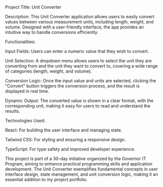 Project Title: Unit Converter

Description:
This Unit Converter application allows users to easily convert values between various measurement units, including length, weight, and volume. Designed with a user-friendly interface, the app provides an intuitive way to handle conversions efficiently.

Functionalities:

Input Fields: Users can enter a numeric value that they wish to convert.

Unit Selection: A dropdown menu allows users to select the unit they are converting from and the unit they want to convert to, covering a wide range of categories (length, weight, and volume).

Conversion Logic: Once the input value and units are selected, clicking the "Convert" button triggers the conversion process, and the result is displayed in real time.

Dynamic Output: The converted value is shown in a clear format, with the corresponding unit, making it easy for users to read and understand the results.

Technologies Used:

React: For building the user interface and managing state.

Tailwind CSS: For styling and ensuring a responsive design.

TypeScript: For type safety and improved developer experience.

This project is part of a 30-day initiative organized by the Governor IT Program, aiming to enhance practical programming skills and application development. The Unit Converter exemplifies fundamental concepts in user interface design, state management, and unit conversion logic, making it an essential addition to my project portfolio.
